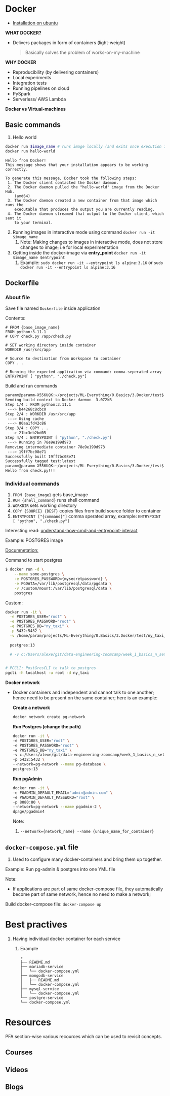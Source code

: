 # Docker 
* [Installation on ubuntu](https://docs.docker.com/engine/install/ubuntu/#install-using-the-repository)

**WHAT DOCKER?**
* Delivers packages in form of containers (light-weight)
  > Basically solves the problem of works-on-my-machine

**WHY DOCKER**
* Reproducibility (by delivering containers)
* Local experiments 
* Integration tests
* Running pipelines on cloud 
* PySpark 
* Serverless/ AWS Lambda

**Docker vs Virtual-machines**

## Basic commands
1. Hello world
```bash
docker run $image_name # runs image locally (and exits once execution is done)
docker run hello-world
```
```
Hello from Docker!
This message shows that your installation appears to be working correctly.

To generate this message, Docker took the following steps:
 1. The Docker client contacted the Docker daemon.
 2. The Docker daemon pulled the "hello-world" image from the Docker Hub.
    (amd64)
 3. The Docker daemon created a new container from that image which runs the
    executable that produces the output you are currently reading.
 4. The Docker daemon streamed that output to the Docker client, which sent it
    to your terminal.
```
2. Running images in interactive mode using command `docker run -it $image_name`
   1. Note: Making changes to images in interactive mode, does not store changes to image; i.e for local experimentation
3. Getting inside the docker-image via **entry_point** `docker run -it $image_name $entrypoint`
   1. Example: `sudo docker run -it --entrypoint ls alpine:3.16` or `sudo docker run -it --entrypoint ls alpine:3.16`

## Dockerfile 

### About file
Save file named `Dockerfile` inside application 

Contents: 

```docker
# FROM {base_image_name}
FROM python:3.11.1
# COPY check.py /app/check.py

# SET working directory inside container
WORKDIR /usr/src/app

# Source to destination from Workspace to container
COPY . .

# Running the expected application via command: comma-seperated array
ENTRYPOINT [ "python", "./check.py"] 
```

Build and run commands
```bash
paramm@paramm-X556UQK:~/projects/ML-Everything/0.Basics/3.Docker/test$ sudo docker build -t test:latest .
Sending build context to Docker daemon  3.072kB
Step 1/4 : FROM python:3.11.1
 ---> b44268c8cbc0
Step 2/4 : WORKDIR /usr/src/app
 ---> Using cache
 ---> 80aa1fd42c86
Step 3/4 : COPY . .
 ---> 21bc3eb2bd05
Step 4/4 : ENTRYPOINT [ "python", "./check.py"]
 ---> Running in 78e9e199d973
Removing intermediate container 78e9e199d973
 ---> 19ff7bc08e71
Successfully built 19ff7bc08e71
Successfully tagged test:latest
paramm@paramm-X556UQK:~/projects/ML-Everything/0.Basics/3.Docker/test$ sudo docker run  test:latest
Hello from check.py!!!
```

### Individual commands 

1. `FROM {base_image}` gets base_image 
2. `RUN {shell_command}` runs shell command 
3. `WORKDIR` sets working directory 
4. `COPY {SOURCE} {DEST}` copies files from build source folder to container 
5. `ENTRYPOINT ["{command}"]` comma sperated array, example: `ENTRYPOINT [ "python", "./check.py"] `

Interesting read: [understand-how-cmd-and-entrypoint-interact](https://docs.docker.com/engine/reference/builder/#understand-how-cmd-and-entrypoint-interact)





Example: POSTGRES image

[Documnetation:](https://hub.docker.com/_/postgres) 

Command to start postgres

```bash
$ docker run -d \
	--name some-postgres \
	-e POSTGRES_PASSWORD={mysecretpassword} \
	-e PGDATA=/var/lib/postgresql/data/pgdata \
	-v /custom/mount:/var/lib/postgresql/data \
	postgres
```

Custom:

```bash
docker run -it \
  -e POSTGRES_USER="root" \
  -e POSTGRES_PASSWORD="root" \
  -e POSTGRES_DB="ny_taxi" \
  -p 5432:5432 \
  -v /home/param/projects/ML-Everything/0.Basics/3.Docker/test/ny_taxi_postgres_data:/var/lib/postgresql/data  \
  
  postgres:13

  # -v c:/Users/alexe/git/data-engineering-zoomcamp/week_1_basics_n_setup/2_docker_sql/ny_taxi_postgres_data:/var/lib/postgresql/data \
  
```

```bash
# PCCLI: PostGresCLI to talk to postgres
pgcli -h localhost -u root -d ny_taxi
```

**Docker network**

* Docker containers and independent and cannot talk to one another; hence need to be present on the same container; here is an example: 

    **Create a network**

    ```bash
    docker network create pg-network
    ```

    **Run Postgres (change the path)**

    ```bash
    docker run -it \
    -e POSTGRES_USER="root" \
    -e POSTGRES_PASSWORD="root" \
    -e POSTGRES_DB="ny_taxi" \
    -v c:/Users/alexe/git/data-engineering-zoomcamp/week_1_basics_n_setup/2_docker_sql/ny_taxi_postgres_data:/var/lib/postgresql/data \
    -p 5432:5432 \
    --network=pg-network --name pg-database \
    postgres:13
    ```

    **Run pgAdmin**

    ```bash
    docker run -it \
    -e PGADMIN_DEFAULT_EMAIL="admin@admin.com" \
    -e PGADMIN_DEFAULT_PASSWORD="root" \
    -p 8080:80 \
    --network=pg-network --name pgadmin-2 \
    dpage/pgadmin4
    ```

    Note: 

    1. `--network={network_name} --name {unique_name_for_container}`

## `docker-compose.yml` file 

1. Used to configure many docker-containers and bring them up together. 

Example: Run pg-admin & postgres into one YML file 

Note: 

* If applications are part of same docker-compose file, they automatically become part of same network, hence no need to make a network;


Build docker-compose file: `docker-compose up`

# Best practives 

1. Having individual docker container for each service
   1. Example 

        ```
        r
        ├── README.md
        ├── mariadb-service
        │   └── docker-compose.yml
        ├── mongodb-service
        │   ├── README.md
        │   └── docker-compose.yml
        ├── mysql-service
        │   └── docker-compose.yml
        └── postgre-service
        └── docker-compose.yml
        ```

# Resources
PFA section-wise various recources which can be used to revisit concepts. 

## Courses 


## Videos 

## Blogs 

